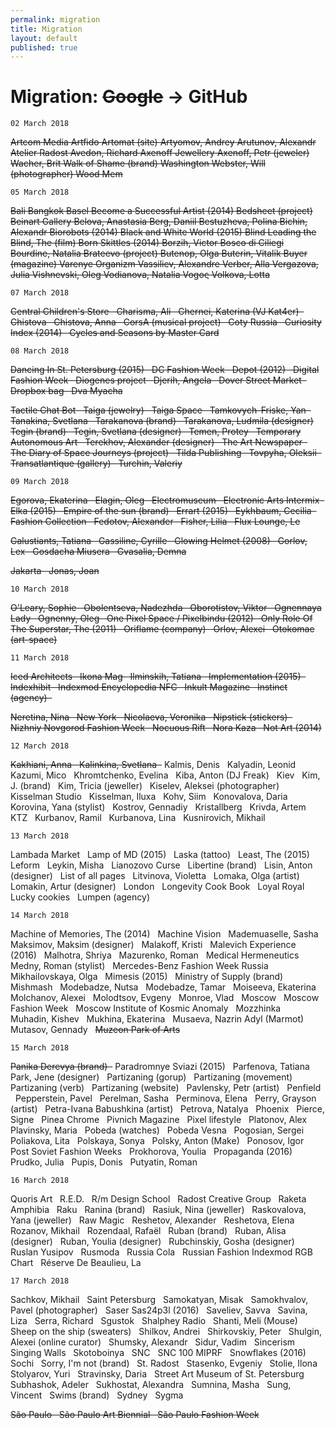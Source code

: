 ```yaml
---
permalink: migration
title: Migration
layout: default
published: true
---
```

# Migration: ~~Google~~ → GitHub


`02 March 2018` 

~~Artcom Media
Artfido
Artomat (site)
Artyomov, Andrey
Arutunov, Alexandr
Atelier Radost
Avedon, Richard
Axenoff Jewellery
Axenoff, Petr (jeweler)
Wacher, Brit
Walk of Shame (brand)
Washington
Webster, Will (photographer)
Wood Mem~~

`05 March 2018`

~~Bali
Bangkok
Basel
Become a Successful Artist (2014)
Bedsheet (project)
Beinart Gallery
Belova, Anastasia
Berg, Daniil
Bestuzheva, Polina
Bichin, Alexandr
Biorobots (2014)
Black and White World (2015)
Blind Leading the Blind, The (film)
Born Skittles (2014)
Borzih, Victor
Bosco di Ciliegi
Bourdine, Natalia
Brateevo (project)
Butenop, Olga
Buterin, Vitalik
Buyer (magazine)
Varenye Organizm
Vassiliev, Alexandre
Verber, Alla
Vergazova, Julia
Vishnevski, Oleg
Vodianova, Natalia
Vogoς
Volkova, Lotta~~


`07 March 2018`

~~Central Children's Store  
Charisma, Ali  
Chernei, Katerina (VJ Kat4er)  
Chistova  
Chistova, Anna  
CorsA (musical project)  
Coty Russia  
Curiosity Index (2014)  
Cycles and Seasons by Master Card~~

`08 March 2018`

~~Dancing In St. Petersburg (2015)  
DC Fashion Week  
Depot (2012)  
Digital Fashion Week  
Diogenes project  
Djerih, Angela  
Dover Street Market  
Dropbox bag  
Dva Myacha~~

~~Tactile Chat Bot  
Taiga (jewelry)  
Taiga Space  
Tamkovych-Friske, Yan  
Tanakina, Svetlana  
Tarakanova (brand)  
Tarakanova, Ludmila (designer)
Tegin (brand)  
Tegin, Svetlana (designer)  
Temen, Protey  
Temporary Autonomous Art  
Terekhov, Alexander (designer)  
The Art Newspaper  
The Diary of Space Journeys (project)  
Tilda Publishing  
Tovpyha, Oleksii  
Transatlantique (gallery)  
Turchin, Valeriy~~


`09 March 2018`

~~Egorova, Ekaterina  
Elagin, Oleg  
Electromuseum  
Electronic Arts Intermix  
Elka (2015)  
Empire of the sun (brand)  
Errart (2015)  
Eykhbaum, Cecilia  
Fashion Collection  
Fedotov, Alexander  
Fisher, Lilia  
Flux Lounge, Le~~

~~Galustiants, Tatiana  
Gassiline, Cyrille  
Glowing Helmet (2008)  
Gorlov, Lex  
Gosdacha Miusera  
Gvasalia, Demna~~

~~Jakarta  
Jonas, Joan~~

`10 March 2018`

~~O'Leary, Sophie  
Obolentseva, Nadezhda  
Oborotistov, Viktor  
Ognennaya Lady  
Ognenny, Oleg  
One Pixel Space / Pixelbindu (2012)  
Only Role Of The Superstar, The (2011)  
Oriflame (company)  
Orlov, Alexei  
Otokomae (art-space)~~


`11 March 2018`

~~Iced Architects  
Ikona Mag  
Ilminskih, Tatiana  
Implementation (2015)  
Indexhibit  
Indexmod Encyclopedia NFC  
Inkult Magazine  
Instinct (agency)  ~~

~~Neretina, Nina  
New York  
Nicolaeva, Veronika  
Nipstick (stickers)  
Nizhniy Novgorod Fashion Week  
Nocuous Rift  
Nora Kaza  
Not Art (2014)~~


`12 March 2018`

~~Kakhiani, Anna  
Kalinkina, Svetlana  ~~
Kalmis, Denis  
Kalyadin, Leonid  
Kazumi, Mico  
Khromtchenko, Evelina  
Kiba, Anton (DJ Freak)  
Kiev  
Kim, J. (brand)  
Kim, Tricia (jeweller)  
Kiselev, Aleksei (photographer)  
Kisselman Studio  
Kisselman, Iluxa  
Kohv, Siim  
Konovalova, Daria  
Korovina, Yana (stylist)  
Kostrov, Gennadiy  
Kristallberg  
Krivda, Artem  
KTZ  
Kurbanov, Ramil  
Kurbanova, Lina  
Kusnirovich, Mikhail 

`13 March 2018`

Lambada Market  
Lamp of MD (2015)  
Laska (tattoo)  
Least, The (2015)  
Leform  
Leykin, Misha  
Lianozovo Curse  
Libertine (brand)  
Lisin, Anton (designer)  
List of all pages  
Litvinova, Violetta  
Lomaka, Olga (artist)  
Lomakin, Artur (designer)  
London  
Longevity Cook Book  
Loyal Royal  
Lucky cookies  
Lumpen (agency)

`14 March 2018`

Machine of Memories, The (2014)  
Machine Vision  
Mademuaselle, Sasha  
Maksimov, Maksim (designer)  
Malakoff, Kristi  
Malevich Experience (2016)  
Malhotra, Shriya  
Mazurenko, Roman  
Medical Hermeneutics  
Medny, Roman (stylist)  
Mercedes-Benz Fashion Week Russia  
Mikhailovskaya, Olga  
Mimesis (2015)  
Ministry of Supply (brand)  
Mishmash  
Modebadze, Nutsa  
Modebadze, Tamar  
Moiseeva, Ekaterina  
Molchanov, Alexei  
Molodtsov, Evgeny  
Monroe, Vlad  
Moscow  
Moscow Fashion Week  
Moscow Institute of Kosmic Anomaly  
Mozzhinka  
Muhadin, Kishev  
Mukhina, Ekaterina  
Musaeva, Nazrin Adyl (Marmot)  
Mutasov, Gennady  
~~Muzeon Park of Arts~~

`15 March 2018`

~~Panika Derevya (brand)  ~~
Paradromnye Sviazi (2015)  
Parfenova, Tatiana  
Park, Jene (designer)  
Partizaning (gorup)  
Partizaning (movement)  
Partizaning (verb)  
Partizaning (website)  
Pavlensky, Petr (artist)  
Penfield  
Pepperstein, Pavel  
Perelman, Sasha  
Perminova, Elena  
Perry, Grayson (artist)  
Petra-Ivana Babushkina (artist)  
Petrova, Natalya  
Phoenix  
Pierce, Signe  
Pinea Chrome  
Pivnich Magazine  
Pixel lifestyle  
Platonov, Alex  
Plavinsky, Maria  
Pobeda (watches)  
Pobeda Vesna  
Pogosian, Sergei  
Poliakova, Lita  
Polskaya, Sonya  
Polsky, Anton (Make)  
Ponosov, Igor  
Post Soviet Fashion Weeks  
Prokhorova, Youlia  
Propaganda (2016)  
Prudko, Julia  
Pupis, Donis  
Putyatin, Roman

`16 March 2018`

Quoris Art  
R.E.D.  
R/m Design School  
Radost Creative Group  
Raketa Amphibia  
Raku  
Ranina (brand)  
Rasiuk, Nina (jeweller)  
Raskovalova, Yana (jeweller)  
Raw Magic  
Reshetov, Alexander  
Reshetova, Elena  
Rozanov, Mikhail  
Rozendaal, Rafaël  
Ruban (brand)  
Ruban, Alisa (designer)  
Ruban, Youlia (designer)  
Rubchinskiy, Gosha (designer)  
Ruslan Yusipov  
Rusmoda  
Russia Cola  
Russian Fashion Indexmod RGB Chart  
Réserve De Beaulieu, La


`17 March 2018`

Sachkov, Mikhail  
Saint Petersburg  
Samokatyan, Misak  
Samokhvalov, Pavel (photographer)  
Saser Sas24p3l (2016)  
Saveliev, Savva  
Savina, Liza  
Serra, Richard  
Sgustok  
Shalphey Radio  
Shanti, Meli (Mouse)  
Sheep on the ship (sweaters)  
Shilkov, Andrei  
Shirkovskiy, Peter  
Shulgin, Alexei (online curator)  
Shumsky, Alexandr  
Sidur, Vadim  
Sincerism  
Singing Walls  
Skotoboinya  
SNC  
SNC 100 MIPRF  
Snowflakes (2016)  
Sochi  
Sorry, I'm not (brand)  
St. Radost  
Stasenko, Evgeniy  
Stolie, Ilona  
Stolyarov, Yuri  
Stravinsky, Daria  
Street Art Museum of St. Petersburg  
Subhashok, Adeler  
Sukhostat, Alexandra  
Sumnina, Masha  
Sung, Vincent  
Swims (brand)  
Sydney  
Sygma  


~~São Paulo  
São Paulo Art Biennial  
São Paulo Fashion Week~~
